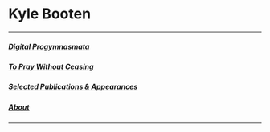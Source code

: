 # Kyle Booten

***

##### [Digital Progymnasmata](progym.html)

##### [To Pray Without Ceasing](topray.html)

##### [Selected Publications & Appearances](index.html)

##### [About](about.html)

***


